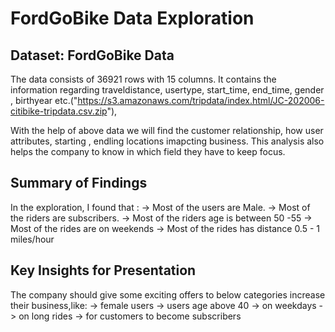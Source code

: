 # FordGoBike Data Exploration

## Dataset: FordGoBike Data

The data consists of 36921 rows with 15 columns. It contains the information regarding traveldistance, usertype, start_time, end_time, gender , birthyear etc.("https://s3.amazonaws.com/tripdata/index.html/JC-202006-citibike-tripdata.csv.zip"),

With the help of above data we will find the customer relationship, how user attributes, starting , endling locations imapcting business. This analysis also helps the company to know in which field they have to keep focus.


## Summary of Findings

In the exploration, I found that :
-> Most of the users are Male.
-> Most of the riders are subscribers.
-> Most of the riders age is between 50 -55
-> Most of the rides are on weekends
-> Most of the rides has distance 0.5 - 1 miles/hour


## Key Insights for Presentation

The company should give some exciting offers to below categories increase their business,like:
-> female users
-> users age above 40
-> on weekdays
-> on long rides
-> for customers to become subscribers
